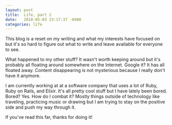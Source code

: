 ```yaml
---
layout: post
title:  Life, part 2
date:   2018-05-03 23:17:37 -0400
categories: life
---
```


This blog is a reset on my writing and what my interests have focused on but it's so hard to figure out what to write
and leave available for everyone to see.

What happened to my other stuff?  It wasn't worth keeping around but it's probably all floating around somewhere on
the Internet. Google it? It has all floated away. Content disappearing is not mysterious because I really don't have
it anymore.

I am currently working at at a software company that uses a lot of Ruby, Ruby on Rails, and Elixir.  It's all pretty
cool stuff but I have lately been bored. Bored? Yes. How do I combat it? Mostly things outside of technology like
traveling, practicing music or drawing but I am trying to stay on the positive side and push my way through it.

If you've read this far, thanks for doing it!
